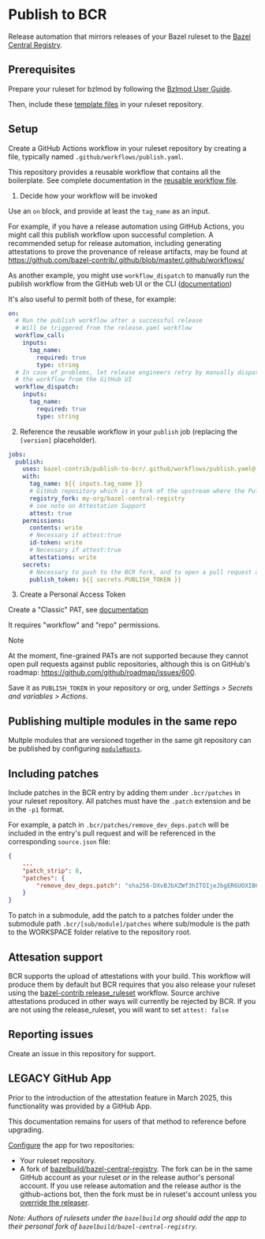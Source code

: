 # Publish to BCR

Release automation that mirrors releases of your Bazel ruleset to the [Bazel Central Registry](https://github.com/bazelbuild/bazel-central-registry).

## Prerequisites

Prepare your ruleset for bzlmod by following the [Bzlmod User Guide](https://bazel.build/docs/bzlmod).

Then, include these [template files](./templates) in your ruleset repository.

## Setup

Create a GitHub Actions workflow in your ruleset repository by creating a file, typically named `.github/workflows/publish.yaml`.

This repository provides a reusable workflow that contains all the boilerplate.
See complete documentation in the [reusable workflow file](./.github/workflows/publish.yaml).

1. Decide how your workflow will be invoked

Use an `on` block, and provide at least the `tag_name` as an input.

For example, if you have a release automation using GitHub Actions, you might call this publish workflow upon successful completion.
A recommended setup for release automation, including generating attestations to prove the provenance of release artifacts, may be found at
https://github.com/bazel-contrib/.github/blob/master/.github/workflows/

As another example, you might use `workflow_dispatch` to manually run the publish workflow from the GitHub web UI or the CLI
([documentation](https://docs.github.com/en/actions/managing-workflow-runs-and-deployments/managing-workflow-runs/manually-running-a-workflow))

It's also useful to permit both of these, for example:

```yaml
on:
  # Run the publish workflow after a successful release
  # Will be triggered from the release.yaml workflow
  workflow_call:
    inputs:
      tag_name:
        required: true
        type: string
  # In case of problems, let release engineers retry by manually dispatching
  # the workflow from the GitHub UI
  workflow_dispatch:
    inputs:
      tag_name:
        required: true
        type: string
```

2. Reference the reusable workflow in your `publish` job (replacing the `[version]` placeholder).

```yaml
jobs:    
  publish:
    uses: bazel-contrib/publish-to-bcr/.github/workflows/publish.yaml@[version]
    with:
      tag_name: ${{ inputs.tag_name }}
      # GitHub repository which is a fork of the upstream where the Pull Request will be opened.
      registry_fork: my-org/bazel-central-registry
      # see note on Attestation Support
      attest: true
    permissions:
      contents: write
      # Necessary if attest:true
      id-token: write
      # Necessary if attest:true
      attestations: write
    secrets:
      # Necessary to push to the BCR fork, and to open a pull request against a registry
      publish_token: ${{ secrets.PUBLISH_TOKEN }}
```

3. Create a Personal Access Token

Create a "Classic" PAT, see [documentation](https://docs.github.com/en/authentication/keeping-your-account-and-data-secure/managing-your-personal-access-tokens#creating-a-personal-access-token-classic)

It requires "workflow" and "repo" permissions.

> [!NOTE]  
> At the moment, fine-grained PATs are not supported because they cannot open pull requests against public 
> repositories, although this is on GitHub's roadmap: https://github.com/github/roadmap/issues/600.

Save it as `PUBLISH_TOKEN` in your repository or org, under _Settings > Secrets and variables > Actions_.

## Publishing multiple modules in the same repo

Multple modules that are versioned together in the same git repository can be published by configuring [`moduleRoots`](./templates/README.md#optional-configyml).

## Including patches

Include patches in the BCR entry by adding them under `.bcr/patches` in your ruleset repository. All patches must have the `.patch` extension and be in the `-p1` format.

For example, a patch in `.bcr/patches/remove_dev_deps.patch` will be included in the entry's pull request and will be referenced in the
corresponding `source.json` file:

```json
{
    ...
    "patch_strip": 0,
    "patches": {
        "remove_dev_deps.patch": "sha256-DXvBJbXZWf3hITOIjeJbgER6UOXIB6ogpgullT+oP4k="
    }
}
```

To patch in a submodule, add the patch to a patches folder under the submodule path `.bcr/[sub/module]/patches` where sub/module is the path to the WORKSPACE folder relative to the repository root.

## Attesation support

BCR supports the upload of attestations with your build. This workflow will produce them by default but BCR requires that you also release your ruleset using the [bazel-contrib release_ruleset](https://github.com/bazel-contrib/.github/blob/master/.github/workflows/release_ruleset.yaml) workflow. Source archive attestations produced in other ways will currently be rejected by BCR. If you are not using the release_ruleset, you will want
to set `attest: false`

## Reporting issues

Create an issue in this repository for support.

## LEGACY GitHub App

Prior to the introduction of the attestation feature in March 2025, this functionality was provided by a GitHub App.

This documentation remains for users of that method to reference before upgrading.

[Configure](https://github.com/apps/publish-to-bcr) the app for two repositories:

   - Your ruleset repository.
   - A fork of [bazelbuild/bazel-central-registry](https://github.com/bazelbuild/bazel-central-registry). The fork can be in the same GitHub account as your ruleset _or_ in the release author's personal account. If you use release automation and the release author is the github-actions bot, then the fork must
     be in ruleset's account unless you [override the releaser](./templates/README.md#optional-configyml).

   _Note: Authors of rulesets under the `bazelbuild` org should add the app to their personal fork of `bazelbuild/bazel-central-registry`._
